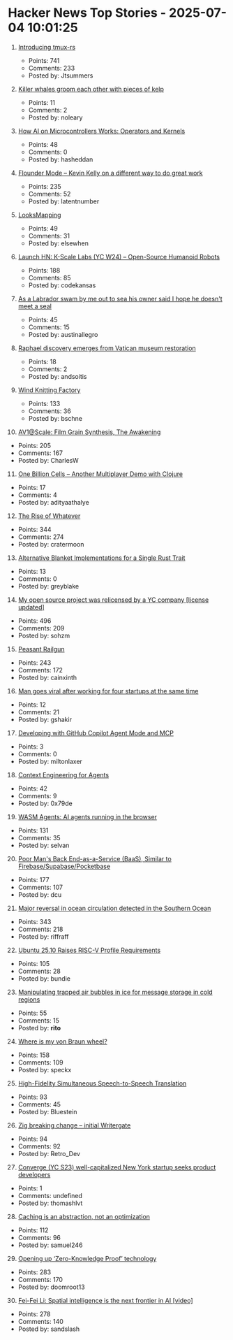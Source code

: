 # Hacker News Top Stories - 2025-07-04 10:01:25

1. [Introducing tmux-rs](https://richardscollin.github.io/tmux-rs/)
   - Points: 741
   - Comments: 233
   - Posted by: Jtsummers

2. [Killer whales groom each other with pieces of kelp](https://www.science.org/content/article/killer-whales-groom-each-other-pieces-kelp)
   - Points: 11
   - Comments: 2
   - Posted by: noleary

3. [How AI on Microcontrollers Works: Operators and Kernels](https://danielmangum.com/posts/ai-microcontrollers-operators-kernels/)
   - Points: 48
   - Comments: 0
   - Posted by: hasheddan

4. [Flounder Mode – Kevin Kelly on a different way to do great work](https://joincolossus.com/article/flounder-mode/)
   - Points: 235
   - Comments: 52
   - Posted by: latentnumber

5. [LooksMapping](https://looksmapping.com/)
   - Points: 49
   - Comments: 31
   - Posted by: elsewhen

6. [Launch HN: K-Scale Labs (YC W24) – Open-Source Humanoid Robots](undefined)
   - Points: 188
   - Comments: 85
   - Posted by: codekansas

7. [As a Labrador swam by me out to sea his owner said I hope he doesn't meet a seal](https://www.irishtimes.com/opinion/an-irish-diary/2025/07/03/all-at-sea-with-a-lockdown-labrador/)
   - Points: 45
   - Comments: 15
   - Posted by: austinallegro

8. [Raphael discovery emerges from Vatican museum restoration](https://news.artnet.com/art-world/raphael-rooms-restoration-discovery-2662624)
   - Points: 18
   - Comments: 2
   - Posted by: andsoitis

9. [Wind Knitting Factory](https://www.merelkarhof.nl/work/wind-knitting-factory)
   - Points: 133
   - Comments: 36
   - Posted by: bschne

10. [AV1@Scale: Film Grain Synthesis, The Awakening](https://netflixtechblog.com/av1-scale-film-grain-synthesis-the-awakening-ee09cfdff40b)
   - Points: 205
   - Comments: 167
   - Posted by: CharlesW

11. [One Billion Cells – Another Multiplayer Demo with Clojure](https://cells.andersmurphy.com/)
   - Points: 17
   - Comments: 4
   - Posted by: adityaathalye

12. [The Rise of Whatever](https://eev.ee/blog/2025/07/03/the-rise-of-whatever/)
   - Points: 344
   - Comments: 274
   - Posted by: cratermoon

13. [Alternative Blanket Implementations for a Single Rust Trait](https://www.greyblake.com/blog/alternative-blanket-implementations-for-single-rust-trait/)
   - Points: 13
   - Comments: 0
   - Posted by: greyblake

14. [My open source project was relicensed by a YC company [license updated]](https://twitter.com/soham_btw/status/1940952786491027886)
   - Points: 496
   - Comments: 209
   - Posted by: sohzm

15. [Peasant Railgun](https://knightsdigest.com/what-exactly-is-the-peasant-railgun-in-dd-5e/)
   - Points: 243
   - Comments: 172
   - Posted by: cainxinth

16. [Man goes viral after working for four startups at the same time](https://www.nbcnews.com/tech/internet/man-goes-viral-working-four-startups-time-rcna216890)
   - Points: 12
   - Comments: 21
   - Posted by: gshakir

17. [Developing with GitHub Copilot Agent Mode and MCP](https://austen.info/blog/github-copilot-agent-mcp/)
   - Points: 3
   - Comments: 0
   - Posted by: miltonlaxer

18. [Context Engineering for Agents](https://rlancemartin.github.io/2025/06/23/context_engineering/)
   - Points: 42
   - Comments: 9
   - Posted by: 0x79de

19. [WASM Agents: AI agents running in the browser](https://blog.mozilla.ai/wasm-agents-ai-agents-running-in-your-browser/)
   - Points: 131
   - Comments: 35
   - Posted by: selvan

20. [Poor Man's Back End-as-a-Service (BaaS), Similar to Firebase/Supabase/Pocketbase](https://github.com/zserge/pennybase)
   - Points: 177
   - Comments: 107
   - Posted by: dcu

21. [Major reversal in ocean circulation detected in the Southern Ocean](https://www.icm.csic.es/en/news/major-reversal-ocean-circulation-detected-southern-ocean-key-climate-implications)
   - Points: 343
   - Comments: 218
   - Posted by: riffraff

22. [Ubuntu 25.10 Raises RISC-V Profile Requirements](https://www.omgubuntu.co.uk/2025/06/ubuntu-riscv-rva23-support)
   - Points: 105
   - Comments: 28
   - Posted by: bundie

23. [Manipulating trapped air bubbles in ice for message storage in cold regions](https://www.cell.com/cell-reports-physical-science/fulltext/S2666-3864(25)00221-8)
   - Points: 55
   - Comments: 15
   - Posted by: __rito__

24. [Where is my von Braun wheel?](https://angadh.com/wherevonbraunwheel)
   - Points: 158
   - Comments: 109
   - Posted by: speckx

25. [High-Fidelity Simultaneous Speech-to-Speech Translation](https://arxiv.org/abs/2502.03382)
   - Points: 93
   - Comments: 45
   - Posted by: Bluestein

26. [Zig breaking change – initial Writergate](https://github.com/ziglang/zig/pull/24329)
   - Points: 94
   - Comments: 92
   - Posted by: Retro_Dev

27. [Converge (YC S23) well-capitalized New York startup seeks product developers](https://www.runconverge.com/careers)
   - Points: 1
   - Comments: undefined
   - Posted by: thomashlvt

28. [Caching is an abstraction, not an optimization](https://buttondown.com/jaffray/archive/caching-is-an-abstraction-not-an-optimization/)
   - Points: 112
   - Comments: 96
   - Posted by: samuel246

29. [Opening up ‘Zero-Knowledge Proof’ technology](https://blog.google/technology/safety-security/opening-up-zero-knowledge-proof-technology-to-promote-privacy-in-age-assurance/)
   - Points: 283
   - Comments: 170
   - Posted by: doomroot13

30. [Fei-Fei Li: Spatial intelligence is the next frontier in AI [video]](https://www.youtube.com/watch?v=_PioN-CpOP0)
   - Points: 278
   - Comments: 140
   - Posted by: sandslash

